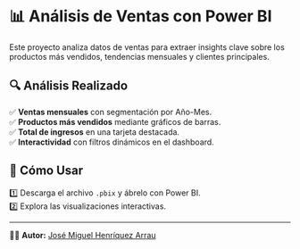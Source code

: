 # 📊 Análisis de Ventas con Power BI  

Este proyecto analiza datos de ventas para extraer insights clave sobre los productos más vendidos, tendencias mensuales y clientes principales.  

## 🔍 Análisis Realizado  
✅ **Ventas mensuales** con segmentación por Año-Mes.  
✅ **Productos más vendidos** mediante gráficos de barras.  
✅ **Total de ingresos** en una tarjeta destacada.  
✅ **Interactividad** con filtros dinámicos en el dashboard.  

## 🚀 Cómo Usar  
1️⃣ Descarga el archivo `.pbix` y ábrelo con Power BI.  
2️⃣ Explora las visualizaciones interactivas.  

---
👨‍💻 **Autor:** [José Miguel Henríquez Arrau](https://www.linkedin.com/in/jos%C3%A9-miguel-henr%C3%ADquez-arrau-sociologo-fullstack-web/)  

